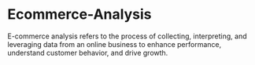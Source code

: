 # Ecommerce-Analysis
E-commerce analysis refers to the process of collecting, interpreting, and leveraging data from an online business to enhance performance, understand customer behavior, and drive growth. 
